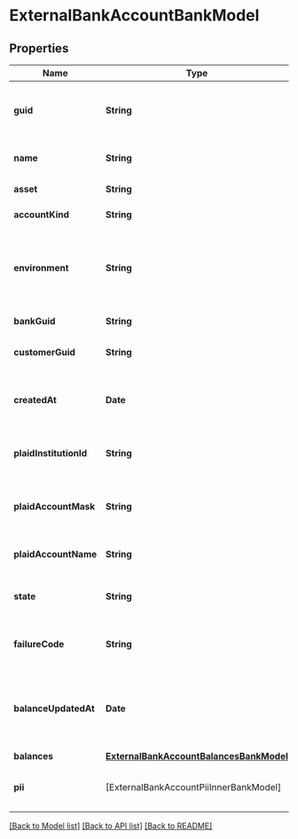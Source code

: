 # ExternalBankAccountBankModel

## Properties
Name | Type | Description | Notes
------------ | ------------- | ------------- | -------------
**guid** | **String** | Auto-generated unique identifier for the account. | [optional] 
**name** | **String** | The name of the account. | [optional] 
**asset** | **String** | The asset code. | [optional] 
**accountKind** | **String** | The type of account. | [optional] 
**environment** | **String** | The environment that the external bank account is operating in. | [optional] 
**bankGuid** | **String** | The bank identifier. | [optional] 
**customerGuid** | **String** | The customer identifier. | [optional] 
**createdAt** | **Date** | ISO8601 datetime the exchange was created at. | [optional] 
**plaidInstitutionId** | **String** | The Plaid institution ID for the account. | [optional] 
**plaidAccountMask** | **String** | The account number mask for the account. | [optional] 
**plaidAccountName** | **String** | The name for the account. | [optional] 
**state** | **String** | The state of the external bank account. | [optional] 
**failureCode** | **String** | The failure code for failed transfers. | [optional] 
**balanceUpdatedAt** | **Date** | The timestamp that the balance information was last updated at. | [optional] 
**balances** | [**ExternalBankAccountBalancesBankModel**](ExternalBankAccountBalancesBankModel.md) |  | [optional] 
**pii** | [ExternalBankAccountPiiInnerBankModel] | The account holder information. | [optional] 

[[Back to Model list]](../README.md#documentation-for-models) [[Back to API list]](../README.md#documentation-for-api-endpoints) [[Back to README]](../README.md)


